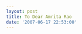 ```yaml
---
layout: post
title: To Dear Amrita Rao
date: '2007-06-17 22:53:00'
---
```


<p><a onblur="try {parent.deselectBloggerImageGracefully();} catch(e) {}" href="http://bp1.blogger.com/_cWdd7TsTIWo/RnW7muoIlgI/AAAAAAAAAA0/tAfNmhJtt88/s1600-h/todearamrita.JPG"><img style="display:block; margin:0px auto 10px; text-align:center;cursor:pointer; cursor:hand;" src="http://bp1.blogger.com/_cWdd7TsTIWo/RnW7muoIlgI/AAAAAAAAAA0/tAfNmhJtt88/s320/todearamrita.JPG" border="0" alt="" id="BLOGGER_PHOTO_ID_5077170428955891202"/></a></p><div class="blogger-post-footer"><img width="1" height="1" src="https://blogger.googleusercontent.com/tracker/5416117946427095362-1623932867516718126?l=soranthou.blogspot.com" alt=""/></div>